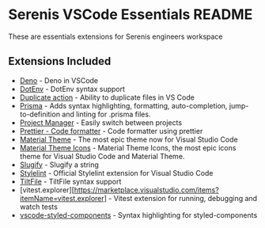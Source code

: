 # Serenis VSCode Essentials README

These are essentials extensions for Serenis engineers workspace

## Extensions Included

- [Deno](https://marketplace.visualstudio.com/items?itemName=denoland.vscode-deno) - Deno in VSCode
- [DotEnv](https://marketplace.visualstudio.com/items?itemName=mikestead.dotenv) - DotEnv syntax support
- [Duplicate action](https://marketplace.visualstudio.com/items?itemName=mrmlnc.vscode-duplicate) - Ability to duplicate files in VS Code
- [Prisma](https://marketplace.visualstudio.com/items?itemName=Prisma.prisma) - Adds syntax highlighting, formatting, auto-completion, jump-to-definition and linting for .prisma files.
- [Project Manager](https://marketplace.visualstudio.com/items?itemName=alefragnani.project-manager) - Easily switch between projects
- [Prettier - Code formatter](https://marketplace.visualstudio.com/items?itemName=esbenp.prettier-vscode) - Code formatter using prettier
- [Material Theme](https://marketplace.visualstudio.com/items?itemName=Equinusocio.vsc-material-theme) - The most epic theme now for Visual Studio Code
- [Material Theme Icons](https://marketplace.visualstudio.com/items?itemName=Equinusocio.vsc-material-theme-icons) - Material Theme Icons, the most epic icons theme for Visual Studio Code and Material Theme.
- [Slugify](https://marketplace.visualstudio.com/items?itemName=neptunedesign.vs-slug) - Slugify a string
- [Stylelint](https://marketplace.visualstudio.com/items?itemName=stylelint.vscode-stylelint) - Official Stylelint extension for Visual Studio Code
- [TiltFile](https://marketplace.visualstudio.com/items?itemName=tilt-dev.tiltfile) - TiltFile syntax support
- [vitest.explorer][https://marketplace.visualstudio.com/items?itemName=vitest.explorer] - Vitest extension for running, debugging and watch tests
- [vscode-styled-components](https://marketplace.visualstudio.com/items?itemName=styled-components.vscode-styled-components) - Syntax highlighting for styled-components
